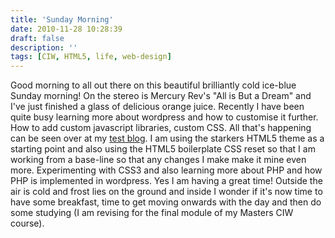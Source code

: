 ```yaml
---
title: 'Sunday Morning'
date: 2010-11-28 10:28:39
draft: false
description: ''
tags: [CIW, HTML5, life, web-design]
---
```


Good morning to all out there on this beautiful brilliantly cold ice-blue Sunday morning! On the stereo is Mercury Rev's "All is But a Dream" and I've just finished a glass of delicious orange juice. Recently I have been quite busy learning more about wordpress and how to customise it further. How to add custom javascript libraries, custom CSS. All that's happening can be seen over at my [test blog](http://www.test.big-andy.co.uk/blog). I am using the starkers HTML5 theme as a starting point and also using the HTML5 boilerplate CSS reset so that I am working from a base-line so that any changes I make make it mine even more. Experimenting with CSS3 and also learning more about PHP and how PHP is implemented in wordpress. Yes I am having a great time! Outside the air is cold and frost lies on the ground and inside I wonder if it's now time to have some breakfast, time to get moving onwards with the day and then do some studying (I am revising for the final module of my Masters CIW course).